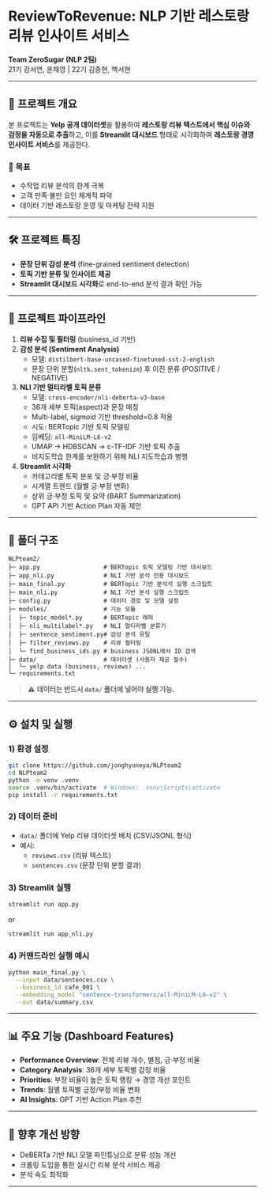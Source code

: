 # ReviewToRevenue: NLP 기반 레스토랑 리뷰 인사이트 서비스

**Team ZeroSugar (NLP 2팀)**  
21기 강서연, 윤채영 | 22기 김종현, 백서현  

---

## 📌 프로젝트 개요

본 프로젝트는 **Yelp 공개 데이터셋**을 활용하여 **레스토랑 리뷰 텍스트에서 핵심 이슈와 감정을 자동으로 추출**하고, 이를 **Streamlit 대시보드** 형태로 시각화하여 **레스토랑 경영 인사이트 서비스**를 제공한다.  

### 🎯 목표
- 수작업 리뷰 분석의 한계 극복
- 고객 만족·불만 요인 체계적 파악
- 데이터 기반 레스토랑 운영 및 마케팅 전략 지원  

---

## 🛠 프로젝트 특징
- **문장 단위 감성 분석** (fine-grained sentiment detection)  
- **토픽 기반 분류 및 인사이트 제공**  
- **Streamlit 대시보드 시각화**로 end-to-end 분석 결과 확인 가능  

---

## 🔄 프로젝트 파이프라인

1. **리뷰 수집 및 필터링** (business_id 기반)  
2. **감성 분석 (Sentiment Analysis)**  
   - 모델: `distilbert-base-uncased-finetuned-sst-2-english`  
   - 문장 단위 분할(`nltk.sent_tokenize`) 후 이진 분류 (POSITIVE / NEGATIVE)  
3. **NLI 기반 멀티라벨 토픽 분류**  
   - 모델: `cross-encoder/nli-deberta-v3-base`  
   - 36개 세부 토픽(aspect)과 문장 매칭  
   - Multi-label, sigmoid 기반 threshold=0.8 적용  
   * 시도: BERTopic 기반 토픽 모델링 
   - 임베딩: `all-MiniLM-L6-v2`  
   - UMAP → HDBSCAN → c-TF-IDF 기반 토픽 추출  
   - 비지도학습 한계를 보완하기 위해 NLI 지도학습과 병행  
4. **Streamlit 시각화**  
   - 카테고리별 토픽 분포 및 긍·부정 비율  
   - 시계열 트렌드 (월별 긍·부정 변화)  
   - 상위 긍·부정 토픽 및 요약 (BART Summarization)  
   - GPT API 기반 Action Plan 자동 제안  

---

## 📂 폴더 구조

```
NLPteam2/
├─ app.py                  # BERTopic 토픽 모델링 기반 대시보드
├─ app_nli.py              # NLI 기반 분석 전용 대시보드
├─ main_final.py           # BERTopic 기반 분석석 실행 스크립트
├─ main_nli.py             # NLI 기반 분석 실행 스크립트
├─ config.py               # 데이터 경로 및 모델 설정
├─ modules/                # 기능 모듈
│  ├─ topic_model*.py      # BERTopic 래퍼
│  ├─ nli_multilabel*.py   # NLI 멀티라벨 분류기
│  ├─ sentence_sentiment.py# 감성 분석 유틸
│  ├─ filter_reviews.py    # 리뷰 필터링
│  └─ find_business_ids.py # business JSONL에서 ID 검색
├─ data/                   # 데이터셋 (사용자 제공 필수)
│  └─ yelp data (business, reviews) ...
└─ requirements.txt
```

> ⚠️ **데이터는 반드시 `data/` 폴더에 넣어야 실행 가능.**

---

## ⚙️ 설치 및 실행

### 1) 환경 설정
```bash
git clone https://github.com/jonghyuneya/NLPteam2
cd NLPteam2
python -m venv .venv
source .venv/bin/activate  # Windows: .venv\Scripts\activate
pip install -r requirements.txt
```

### 2) 데이터 준비
- `data/` 폴더에 Yelp 리뷰 데이터셋 배치 (CSV/JSONL 형식)  
- 예시:  
  - `reviews.csv` (리뷰 텍스트)  
  - `sentences.csv` (문장 단위 분할 결과)  

### 3) Streamlit 실행
```bash
streamlit run app.py
```
or  
```bash
streamlit run app_nli.py
```

### 4) 커맨드라인 실행 예시
```bash
python main_final.py \
  --input data/sentences.csv \
  --business_id cafe_001 \
  --embedding_model "sentence-transformers/all-MiniLM-L6-v2" \
  --out data/summary.csv
```

---

## 📊 주요 기능 (Dashboard Features)

- **Performance Overview**: 전체 리뷰 개수, 별점, 긍·부정 비율  
- **Category Analysis**: 36개 세부 토픽별 감정 비율  
- **Priorities**: 부정 비율이 높은 토픽 랭킹 → 경영 개선 포인트  
- **Trends**: 월별 토픽별 긍정/부정 비율 변화  
- **AI Insights**: GPT 기반 Action Plan 추천  

---

## 🚀 향후 개선 방향
- DeBERTa 기반 NLI 모델 파인튜닝으로 분류 성능 개선  
- 크롤링 도입을 통한 실시간 리뷰 분석 서비스 제공  
- 분석 속도 최적화  

---

